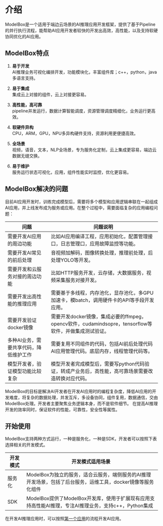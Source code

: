 # 介绍

ModelBox是一个适用于端边云场景的AI推理应用开发框架，提供了基于Pipeline的并行执行流程，能帮助AI应用开发者较快的开发出高效，高性能，以及支持软硬协同优化的AI应用。

## ModelBox特点

1. **易于开发**  
   AI推理业务可视化编排开发，功能模块化，丰富组件库；c++，python，java多语言支持。

1. **易于集成**  
   集成云上对接的组件，云上对接更容易。

1. **高性能，高可靠**  
   pipeline并发运行，数据计算智能调度，资源管理调度精细化，业务运行更高效。

1. **软硬件异构**  
   CPU，ARM，GPU，NPU多异构硬件支持，资源利用更便捷高效。

1. **全场景**  
   视频，语音，文本，NLP全场景，专为服务化定制，云上集成更容易，端边云数据无缝交换。

1. **易于维护**  
   服务运行状态可视化，应用，组件性能实时监控，优化更容易。

## ModelBox解决的问题

目前AI应用开发时，训练完成模型后，需要将多个模型和应用逻辑串联在一起组成AI应用，并上线发布成为服务或应用。在整个过程中，需要面临复杂的应用编程问题：
  
|问题|问题说明|
|--|--|
|需要开发AI应用的周边功能|比如AI应用编译工程，应用初始化，配置管理接口，日志管理口，应用故障监控等功能。|
|需要开发AI常见的前后处理|音视频加解码，图像转换处理，推理前处理，后处理YOLO等开发。 |
|需要开发和云服务对接的周边功能|比如HTTP服务开发，云存储，大数据服务，视频采集服务对接开发。 |
|需要开发出高性能的推理应用|需要基于多线程，内存池化，显存池化，多GPU加速卡，模batch，调用硬件卡的API等手段开发应用。|
|需要开发验证docker镜像|需要开发docker镜像，集成必要的ffmpeg，opencv软件，cudamindsopre，tensorflow等软件，并做集成测试验证。|
|多种AI业务，需要共享代码，降低维护工作|需要复用不同组件的代码，包括AI前后处理代码AI应用管理代码。底层内存，线程管理代码等。|
|模型开发者，验证模型功能比较复杂|模型开发者完成模型后，需要写python代码验证，转成产业务后，高性能，高可靠场景需要改造转换对应代码。|

ModelBox的目标是解决AI开发者在开发AI应用时的编程复杂度，降低AI应用的开发难度，将复杂的数据处理，并发互斥，多设备协同，组件复用，数据通信，交由ModelBox处理。开发者主要聚焦业务逻辑本身，而不是软件细节。 在提高AI推理开发的效率同时，保证软件的性能，可靠性，安全性等属性。

## 开始使用

ModelBox支持两种方式运行，一种是服务化，一种是SDK，开发者可以按照下表选择相关的开发模式。

|开发模式|开发模式适用场景|
|--|--|
|服务化|ModelBox为独立的服务，适合云服务，端侧服务的AI推理开发场景，包括了后台服务，运维工具，docker镜像等服务化组件|
|SDK|ModelBox提供了ModelBox开发库，使用于扩展现有应用支持高性能AI推理，专注AI推理业务，支持c++，Python集成|

在开发AI推理应用时，可以按照[第一个应用](http://modelbox-ai.com/modelbox-book/develop/first-app/first-app.html)的流程开发AI应用。

